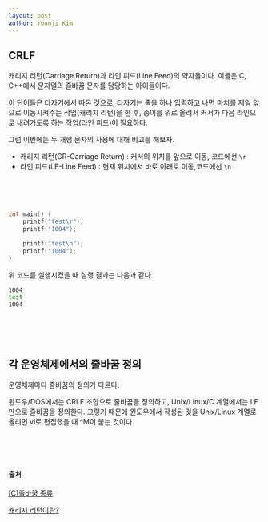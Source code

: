 ```yaml
---
layout: post
author: Younji Kim
---
```


## CRLF
캐리지 리턴(Carriage Return)과 라인 피드(Line Feed)의 약자들이다. 이들은 C, C++에서 문자열의 줄바꿈 문자를 담당하는 아이들이다. 

이 단어들은 타자기에서 따온 것으로, 타자기는 줄을 하나 입력하고 나면 마치를 제일 앞으로 이동시켜주는 작업(캐리지 리턴)을 한 후, 종이를 위로 올려서 커서가 다음 라인으로 내려가도록 하는 작업(라인 피드)이 필요하다.

그럼 이번에는 두 개행 문자의 사용에 대해 비교를 해보자.
* 캐리지 리턴(CR-Carriage Return) : 커서의 위치를 앞으로 이동, 코드에선 `\r`
* 라인 피드(LF-Line Feed) : 현재 위치에서 바로 아래로 이동,코드에선 `\n`

<br><br><br>

```c
int main() {
    printf("test\r");
    printf("1004");

    printf("test\n");
    printf("1004");
}
```

위 코드를 실행시켰을 때 실행 결과는 다음과 같다.
```bash
1004
test
1004
```

<br><br><br>

## 각 운영체제에서의 줄바꿈 정의
운영체제마다 줄바꿈의 정의가 다르다.

윈도우/DOS에서는 CRLF 조합으로 줄바꿈을 정의하고, Unix/Linux/C 계열에서는 LF만으로 줄바꿈을 정의한다. 그렇기 때문에 윈도우에서 작성된 것을 Unix/Linux 계열로 올리면 vi로 편집했을 때 ^M이 붙는 것이다.

<br><br><br>

#### 출처
[[C]줄바꿈 종류](https://jink1982.tistory.com/122)

[캐리지 리턴이란?](https://kwangcheolchae.wordpress.com/2012/12/04/캐리지-리턴이란/)